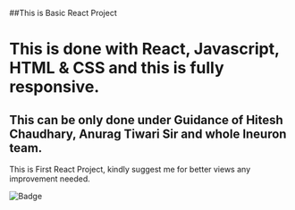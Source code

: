 ##This is Basic React Project

# This is done with React, Javascript, HTML & CSS and this is fully responsive.
## This can be only done under Guidance of Hitesh Chaudhary, Anurag Tiwari Sir and whole Ineuron team.

This is First React Project, kindly suggest me for better views any improvement needed.


 

![Badge](https://img.shields.io/badge/REACT-FULLY%20RESPONSIVE-lightgrey)
